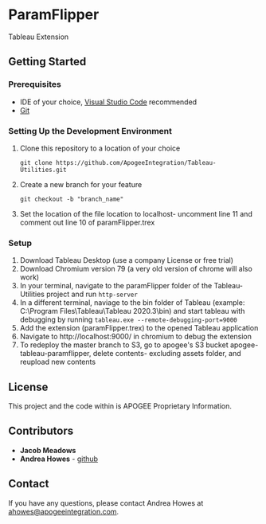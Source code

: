 # ParamFlipper

Tableau Extension

## Getting Started


### Prerequisites
- IDE of your choice, [Visual Studio Code](https://code.visualstudio.com/) recommended
- [Git](https://git-scm.com/downloads)


### Setting Up the Development Environment
1. Clone this repository to a location of your choice

    `git clone https://github.com/ApogeeIntegration/Tableau-Utilities.git`
2. Create a new branch for your feature

    `git checkout -b "branch_name"`
3. Set the location of the file location to localhost- uncomment line 11 and comment out line 10 of paramFlipper.trex


### Setup

1. Download Tableau Desktop (use a company License or free trial)
2. Download Chromium version 79 (a very old version of chrome will also work)
3. In your terminal, navigate to the paramFlipper folder of the Tableau-Utilities project and run
    `http-server`
4. In a different terminal, naviage to the bin folder of Tableau (example: C:\Program Files\Tableau\Tableau 2020.3\bin) and start tableau with debugging by running
    `tableau.exe --remote-debugging-port=9000`
5. Add the extension (paramFlipper.trex) to the opened Tableau application
6. Navigate to http://localhost:9000/ in chromium to debug the extension
7. To redeploy the master branch to S3, go to apogee's S3 bucket apogee-tableau-paramflipper, delete contents- excluding assets folder, and reupload new contents
 
## License
This project and the code within is APOGEE Proprietary Information.

## Contributors
* **Jacob Meadows**
* **Andrea Howes** - [github](https://github.com/ashcreek)


## Contact
If you have any questions, please contact Andrea Howes at ahowes@apogeeintegration.com.